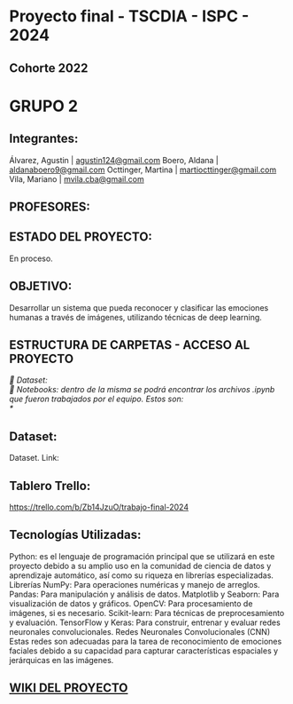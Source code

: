 # Proyecto final - TSCDIA - ISPC - 2024

## Cohorte 2022

# GRUPO 2

## Integrantes:
Álvarez, Agustin | agustin124@gmail.com
Boero, Aldana | aldanaboero9@gmail.com
Octtinger, Martina | martiocttinger@gmail.com
Vila, Mariano | mvila.cba@gmail.com

## PROFESORES:


## ESTADO DEL PROYECTO: 
En proceso.

## OBJETIVO: 
Desarrollar un sistema que pueda reconocer y clasificar las emociones humanas a través de imágenes, utilizando técnicas de deep learning. 

## ESTRUCTURA DE CARPETAS - ACCESO AL PROYECTO
<em> 📁 Dataset:                                                         
     📁 Notebooks: dentro de la misma se podrá encontrar los archivos .ipynb que fueron trabajados por el equipo. Estos son:       
                     *                                     
</em>
     
## Dataset:
Dataset. Link: 

## Tablero Trello:
https://trello.com/b/Zb14JzuO/trabajo-final-2024

## Tecnologías Utilizadas:
Python: es el lenguaje de programación principal que se utilizará en este proyecto debido a su amplio uso en la comunidad de ciencia de datos y aprendizaje automático, así como su riqueza en librerías especializadas.
Librerías
NumPy: Para operaciones numéricas y manejo de arreglos.
Pandas: Para manipulación y análisis de datos.
Matplotlib y Seaborn: Para visualización de datos y gráficos.
OpenCV: Para procesamiento de imágenes, si es necesario.
Scikit-learn: Para técnicas de preprocesamiento y evaluación.
TensorFlow y Keras: Para construir, entrenar y evaluar redes neuronales convolucionales.
Redes Neuronales Convolucionales (CNN)
Estas redes son adecuadas para la tarea de reconocimiento de emociones faciales debido a su capacidad para capturar características espaciales y jerárquicas en las imágenes.


## [WIKI DEL PROYECTO](https://github.com/agustin29a/Grupo2_PP1/wiki)
